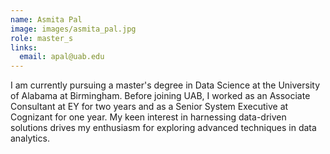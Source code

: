 ```yaml
---
name: Asmita Pal
image: images/asmita_pal.jpg
role: master_s
links:
  email: apal@uab.edu
---
```


I am currently pursuing a master's degree in Data Science at the University of Alabama at Birmingham. Before joining UAB, I worked as an Associate Consultant at EY for two years and as a Senior System Executive at Cognizant for one year. My keen interest in harnessing data-driven solutions drives my enthusiasm for exploring advanced techniques in data analytics.